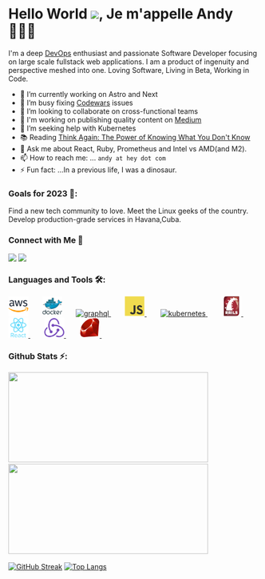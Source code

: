 # Hello World <img src="https://raw.githubusercontent.com/iampavangandhi/iampavangandhi/master/gifs/Hi.gif" width="30px">, Je m'appelle Andy 👨🏼‍💻

I'm a deep [DevOps](https://medium.com/@devfire/how-to-become-a-devops-engineer-in-six-months-or-less-366097df7737) enthusiast and passionate Software Developer focusing on large scale fullstack web applications. I am a product of ingenuity and perspective meshed into one. Loving Software, Living in Beta, Working in Code.

- 🔭 I’m currently working on Astro and Next
- 🌱 I’m busy fixing [Codewars](https://www.codewars.com/users/andykimchris) issues
- 👯 I’m looking to collaborate on cross-functional teams
- 📖 I'm working on publishing quality content on [Medium](https://medium.com/@andykimchris)
- 🤔 I’m seeking help with Kubernetes
- 📚 Reading [Think Again: The Power of Knowing What You Don't Know](https://www.goodreads.com/book/show/55539565-think-again)
- 💬 Ask me about React, Ruby, Prometheus and Intel vs AMD(and M2).
- 📫 How to reach me: ... `andy at hey dot com`
- ⚡ Fun fact: ...In a previous life, I was a dinosaur.

### Goals for 2023 💪:

Find a new tech community to love. 
Meet the Linux geeks of the country.
Develop production-grade services in Havana,Cuba.

### Connect with Me 🔗

[![](https://img.shields.io/badge/linkedin-%230077B5.svg?&style=for-the-badge&logo=linkedin&logoColor=white0e76a8)](https://linkedin.com/in/andrew-kimani-muchiri)
[![](https://img.shields.io/badge/twitter-%230077B5.svg?&style=for-the-badge&logo=twitter&logoColor=white&color=00acee)](https://twitter.com/andykimcris) 

<h3 align="left">Languages and Tools 🛠:</h3>
<a href="https://aws.amazon.com" target="_blank"> <img src="https://raw.githubusercontent.com/devicons/devicon/master/icons/amazonwebservices/amazonwebservices-original-wordmark.svg" alt="aws" width="40" height="40"/></a>&nbsp;&nbsp;&nbsp;&nbsp;&nbsp;&nbsp;         
<a href="https://www.docker.com/" target="_blank"> <img src="https://raw.githubusercontent.com/devicons/devicon/master/icons/docker/docker-original-wordmark.svg" alt="docker" width="40" height="40"/></a>&nbsp;&nbsp;&nbsp;&nbsp;&nbsp;&nbsp;   
<a href="https://graphql.org" target="_blank"> <img src="https://www.vectorlogo.zone/logos/graphql/graphql-icon.svg" alt="graphql" width="40" height="40"/> </a>&nbsp;&nbsp;&nbsp;&nbsp;&nbsp;&nbsp;  
<a href="https://developer.mozilla.org/en-US/docs/Web/JavaScript" target="_blank"> <img src="https://raw.githubusercontent.com/devicons/devicon/master/icons/javascript/javascript-original.svg" alt="javascript" width="40" height="40"/> </a> &nbsp;&nbsp;&nbsp;&nbsp;&nbsp;&nbsp;  
<a href="https://kubernetes.io" target="_blank"> <img src="https://www.vectorlogo.zone/logos/kubernetes/kubernetes-icon.svg" alt="kubernetes" width="40" height="40"/> </a>&nbsp;&nbsp;&nbsp;&nbsp;&nbsp;&nbsp;    
<a href="https://rubyonrails.org" target="_blank"> <img src="https://raw.githubusercontent.com/devicons/devicon/master/icons/rails/rails-original-wordmark.svg" alt="rails" width="40" height="40"/> </a>&nbsp;&nbsp;&nbsp;&nbsp;&nbsp;&nbsp;  
<a href="https://reactjs.org/" target="_blank"> <img src="https://raw.githubusercontent.com/devicons/devicon/master/icons/react/react-original-wordmark.svg" alt="react" width="40" height="40"/> </a> &nbsp;&nbsp;&nbsp;&nbsp;&nbsp;&nbsp;  
<a href="https://redux.js.org" target="_blank"> <img src="https://raw.githubusercontent.com/devicons/devicon/master/icons/redux/redux-original.svg" alt="redux" width="40" height="40"/> </a>&nbsp;&nbsp;&nbsp;&nbsp;&nbsp;&nbsp;  
<a href="https://www.ruby-lang.org/en/" target="_blank"> <img src="https://raw.githubusercontent.com/devicons/devicon/master/icons/ruby/ruby-original.svg" alt="ruby" width="40" height="40"/> </a>&nbsp;&nbsp;&nbsp;&nbsp;&nbsp;&nbsp;  


### Github Stats ⚡️:

<div>
<img height="180em" width="400em" src="https://github-readme-stats.vercel.app/api/top-langs/?username=andykimchris&show_icons=true&hide_border=false&theme=dracula&layout=compact&langs_count=4" />
<img height="180em" width="400em" src="https://github-readme-stats.vercel.app/api?username=andykimchris&show_icons=true&hide_border=false&theme=dracula" />
</div>

[![GitHub Streak](https://github-readme-streak-stats.herokuapp.com?user=andykimchris&theme=dark&background=000000)](https://git.io/streak-stats)
[![Top Langs](https://github-readme-stats.vercel.app/api/top-langs/?username=andykimchris&layout=compact&theme=vision-friendly-dark)](https://github.com/anuraghazra/github-readme-stats)



